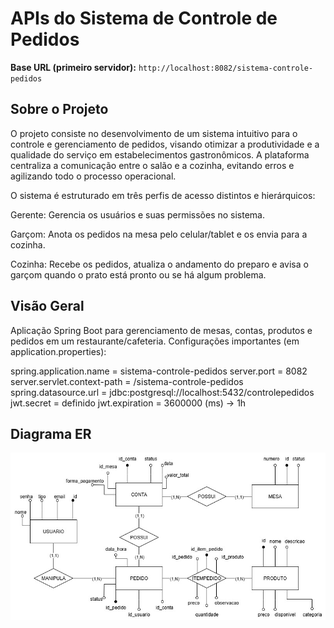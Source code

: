 # APIs do Sistema de Controle de Pedidos 



**Base URL (primeiro servidor):** `http://localhost:8082/sistema-controle-pedidos`

## Sobre o Projeto

O projeto consiste no desenvolvimento de um sistema intuitivo para o controle e gerenciamento de pedidos, visando otimizar a produtividade e a qualidade do serviço em estabelecimentos gastronômicos. A plataforma centraliza a comunicação entre o salão e a cozinha, evitando erros e agilizando todo o processo operacional.


O sistema é estruturado em três perfis de acesso distintos e hierárquicos:

Gerente: Gerencia os usuários e suas permissões no sistema.

Garçom: Anota os pedidos na mesa pelo celular/tablet e os envia para a cozinha.

Cozinha: Recebe os pedidos, atualiza o andamento do preparo e avisa o garçom quando o prato está pronto ou se há algum problema.


## Visão Geral
Aplicação Spring Boot para gerenciamento de mesas, contas, produtos e pedidos em um restaurante/cafeteria. Configurações importantes (em application.properties):

spring.application.name = sistema-controle-pedidos
server.port = 8082
server.servlet.context-path = /sistema-controle-pedidos
spring.datasource.url = jdbc:postgresql://localhost:5432/controlepedidos
jwt.secret = definido
jwt.expiration = 3600000 (ms) -> 1h


## Diagrama ER

![Diagrama ER do sistema](src/main/resources/docs/poow2Atualizado.jpg)

